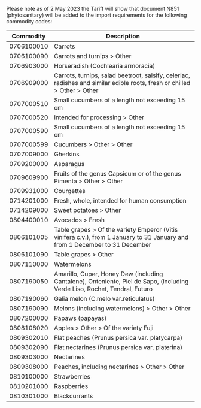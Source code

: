 Please note as of 2 May 2023 the Tariff will show that document N851 (phytosanitary) will be added to the import requirements for the following commodity codes:

|Commodity|Description|
|---------|-----------|
|0706100010|Carrots|
|0706100090|Carrots and turnips > Other|
|0706903000|Horseradish (Cochlearia armoracia)|
|0706909000|Carrots, turnips, salad beetroot, salsify, celeriac, radishes and similar edible roots, fresh or chilled > Other > Other|
|0707000510|Small cucumbers of a length not exceeding 15 cm|
|0707000520|Intended for processing > Other|
|0707000590|Small cucumbers of a length not exceeding 15 cm|
|0707000599|Cucumbers > Other > Other|
|0707009000|Gherkins|
|0709200000|Asparagus|
|0709609900|Fruits of the genus Capsicum or of the genus Pimenta > Other > Other|
|0709931000|Courgettes|
|0714201000|Fresh, whole, intended for human consumption|
|0714209000|Sweet potatoes > Other|
|0804400010|Avocados > Fresh|
|0806101005|Table grapes > Of the variety Emperor (Vitis vinifera c.v.), from 1 January to 31 January and from 1 December to 31 December|
|0806101090|Table grapes > Other|
|0807110000|Watermelons|
|0807190050|Amarillo, Cuper, Honey Dew (including Cantalene), Onteniente, Piel de Sapo, (including Verde Liso, Rochet, Tendral, Futuro|
|0807190060|Galia melon (C.melo var.reticulatus)|
|0807190090|Melons (including watermelons) > Other > Other|
|0807200000|Papaws (papayas)|
|0808108020|Apples > Other > Of the variety Fuji|
|0809302010|Flat peaches (Prunus persica var. platycarpa)|
|0809302090|Flat nectarines (Prunus persica var. platerina)|
|0809303000|Nectarines|
|0809308000|Peaches, including nectarines > Other > Other|
|0810100000|Strawberries|
|0810201000|Raspberries|
|0810301000|Blackcurrants|
